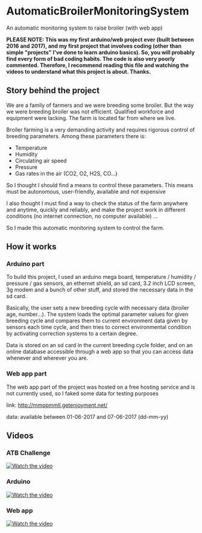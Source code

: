 # AutomaticBroilerMonitoringSystem
An automatic monitoring system to raise broiler (with web app)

**PLEASE NOTE:
This was my first arduino/web project ever (built between 2016 and 2017), and my first project that involves coding (other than simple "projects" I've done to learn arduino basics). So, you will probably find every form of bad coding habits. The code is also very poorly commented. Therefore, I recommend reading this file and watching the videos to understand what this project is about. Thanks.**

## Story behind the project

We are a family of farmers and we were breeding some broiler. But the way we were breeding broiler was not efficient. Qualified workforce and equipment were lacking. The farm is located far from where we live.

Broiler farming is a very demanding activity and requires rigorous control of breeding parameters. Among these parameters there is:

* Temperature
* Humidity
* Circulating air speed
* Pressure
* Gas rates in the air (CO2, O2, H2S, CO...)

So I thought I should find a means to control these parameters. This means must be autonomous, user-friendly, available and not expensive

I also thought I must find a way to check the status of the farm anywhere and anytime, quickly and reliably, and make the project work in different conditions (no internet connection, no computer available) ...

So I made this automatic monitoring system to control the farm.

## How it works

### Arduino part

To build this project, I used an arduino mega board, temperature / humidity / pressure / gas sensors, an ethernet shield, an sd card, 3.2 inch LCD screen, 3g modem and a bunch of other stuff, and stored the necessary data in the sd card.

Basically, the user sets a new breeding cycle with necessary data (broiler age, number...). The system loads the optimal parameter values for given breeding cycle and compares them to current environment data given by sensors each time cycle, and then tries to correct environmental condition by activating correction systems to a certain degree.

Data is stored on an sd card in the current breeding cycle folder, and on an online database accessible through a web app so that you can access data whenever and wherever you are.

### Web app part

The web app part of the project was hosted on a free hosting service and is not currently used, so I faked some data for testing purposes

link: http://mmppmmll.getenjoyment.net/

data: available between 01-06-2017 and 07-06-2017 (dd-mm-yy)

## Videos

### ATB Challenge

[![Watch the video](https://i.imgur.com/wbUykqo.png)](https://drive.google.com/file/d/0B91kiFx_kgWJdTdoYWR2SUlKM0U/view?usp=sharing)

### Arduino

[![Watch the video](https://i.imgur.com/zzffxRV.png)](https://drive.google.com/file/d/0B91kiFx_kgWJSWZLVi1pZ1I2TGs/view?usp=sharing)

### Web app

[![Watch the video](https://i.imgur.com/MGfixGZ.png)](https://drive.google.com/file/d/0B91kiFx_kgWJZmZOQWNjTXkyVHc/view?usp=sharing)



